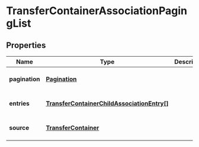 # TransferContainerAssociationPagingList

## Properties
Name | Type | Description | Notes
------------ | ------------- | ------------- | -------------
**pagination** | [**Pagination**](Pagination.md) |  | [optional] [default to null]
**entries** | [**TransferContainerChildAssociationEntry[]**](TransferContainerChildAssociationEntry.md) |  | [optional] [default to null]
**source** | [**TransferContainer**](TransferContainer.md) |  | [optional] [default to null]



